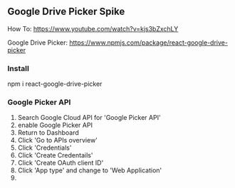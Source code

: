## Google Drive Picker Spike

How To: https://www.youtube.com/watch?v=kjs3bZxchLY

Google Drive Picker: https://www.npmjs.com/package/react-google-drive-picker

### Install
npm i react-google-drive-picker

### Google Picker API
1. Search Google Cloud API for 'Google Picker API'
2. enable Google Picker API
3. Return to Dashboard
4. Click 'Go to APIs overview'
5. Click 'Credentials'
6. Click 'Create Credentails'
7. Click 'Create OAuth client ID'
8. Click 'App type'  and change to 'Web Application'
9. 


